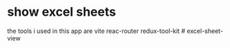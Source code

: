 # show excel sheets
 the tools i used in this app are 
 vite 
 reac-router 
 redux-tool-kit 
#   e x c e l - s h e e t - v i e w 
 
 
